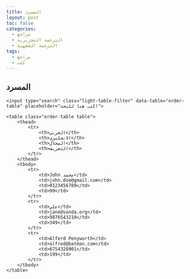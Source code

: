 ```yaml
---
title: المسرد
layout: post
toc: false
categories:
  - مراجع
  - الترجمة التحريرية
  - الترجمة الشفهية
tags:
  - مراجع
  - كتب
---
```


<h2>المسرد </h2>

	<input type="search" class="light-table-filter" data-table="order-table" placeholder="اكتب هنا للبحث">

	<table class="order-table table">
		<thead>
			<tr>
				<th>العربي</th>
				<th>الانجليزي</th>
				<th>المجال</th>
				<th>التعريف</th>
			</tr>
		</thead>
		<tbody>
			<tr>
				<td>John محمد</td>
				<td>john.doe@gmail.com</td>
				<td>0123456789</td>
				<td>99</td>
			</tr>
			<tr>
				<td>علي</td>
				<td>jane@vanda.org</td>
				<td>9876543210</td>
				<td>349</td>
			</tr>
			<tr>
				<td>Alferd Penyworth</td>
				<td>alfred@batman.com</td>
				<td>6754328901</td>
				<td>199</td>
			</tr>
		</tbody>
	</table>


<script>(function(document) {
	'use strict';

	var LightTableFilter = (function(Arr) {

		var _input;

		function _onInputEvent(e) {
			_input = e.target;
			var tables = document.getElementsByClassName(_input.getAttribute('data-table'));
			Arr.forEach.call(tables, function(table) {
				Arr.forEach.call(table.tBodies, function(tbody) {
					Arr.forEach.call(tbody.rows, _filter);
				});
			});
		}

		function _filter(row) {
			var text = row.textContent.toLowerCase(), val = _input.value.toLowerCase();
			row.style.display = text.indexOf(val) === -1 ? 'none' : 'table-row';
		}

		return {
			init: function() {
				var inputs = document.getElementsByClassName('light-table-filter');
				Arr.forEach.call(inputs, function(input) {
					input.oninput = _onInputEvent;
				});
			}
		};
	})(Array.prototype);

	document.addEventListener('readystatechange', function() {
		if (document.readyState === 'complete') {
			LightTableFilter.init();
		}
	});

})(document); </script>